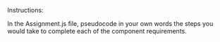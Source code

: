 Instructions:

In the Assignment.js file, pseudocode in your own words the steps you would take to complete each of the component requirements.